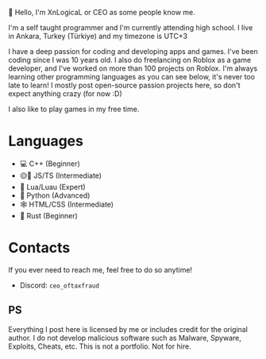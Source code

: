 :wave: Hello, I'm XnLogicaL or CEO as some people know me.

I'm a self taught programmer and I'm currently attending high school.
I live in Ankara, Turkey (Türkiye) and my timezone is UTC+3


I have a deep passion for coding and developing apps and games. I've been coding since I was 10 years old.
I also do freelancing on Roblox as a game developer, and I've worked on more than 100 projects on Roblox.
I'm always learning other programming languages as you can see below, it's never too late to learn!
I mostly post open-source passion projects here, so don't expect anything crazy (for now :D)

I also like to play games in my free time.

# Languages
- 💻 C++ (Beginner)
- 🟡🔵 JS/TS (Intermediate)
- 🌙 Lua/Luau (Expert)
- :snake: Python (Advanced)
- 🕸️ HTML/CSS (Intermediate)
- 🦀 Rust (Beginner)

# Contacts
If you ever need to reach me, feel free to do so anytime!
- Discord: `ceo_oftaxfraud`

## PS
Everything I post here is licensed by me or includes credit for the original author. I do not develop malicious software such as Malware, Spyware, Exploits, Cheats, etc. This is not a portfolio. Not for hire.

